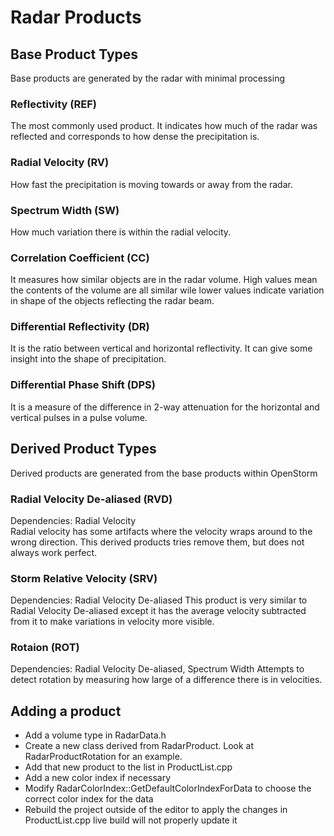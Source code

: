 # Radar Products


## Base Product Types
Base products are generated by the radar with minimal processing

### Reflectivity (REF)
The most commonly used product. It indicates how much of the radar was reflected and corresponds to how dense the precipitation is.

### Radial Velocity (RV)
How fast the precipitation is moving towards or away from the radar.

### Spectrum Width (SW)
How much variation there is within the radial velocity.

### Correlation Coefficient (CC)
It measures how similar objects are in the radar volume. 
High values mean the contents of the volume are all similar wile lower values indicate variation in shape of the objects reflecting the radar beam.

### Differential Reflectivity (DR)
It is the ratio between vertical and horizontal reflectivity. It can give some insight into the shape of precipitation.

### Differential Phase Shift (DPS)
It is a measure of the difference in 2-way attenuation for the horizontal and vertical pulses in a pulse volume.



## Derived Product Types
Derived products are generated from the base products within OpenStorm

### Radial Velocity De-aliased (RVD)
Dependencies: Radial Velocity  
Radial velocity has some artifacts where the velocity wraps around to the wrong direction. 
This derived products tries remove them, but does not always work perfect.

### Storm Relative Velocity (SRV)
Dependencies: Radial Velocity De-aliased 
This product is very similar to Radial Velocity De-aliased except it has the average velocity subtracted from it to make variations in velocity more visible.

### Rotaion (ROT)
Dependencies: Radial Velocity De-aliased, Spectrum Width
Attempts to detect rotation by measuring how large of a difference there is in velocities.



## Adding a product
* Add a volume type in RadarData.h
* Create a new class derived from RadarProduct. Look at RadarProductRotation for an example.
* Add that new product to the list in ProductList.cpp
* Add a new color index if necessary
* Modify RadarColorIndex::GetDefaultColorIndexForData to choose the correct color index for the data
* Rebuild the project outside of the editor to apply the changes in ProductList.cpp live build will not properly update it